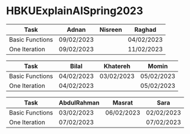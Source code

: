 # HBKUExplainAISpring2023


| Task            | Adnan      | Nisreen | Raghad     |
| --------------- | ---------- | ------- | ---------- |
| Basic Functions | 09/02/2023 |         | 04/02/2023 |
| One Iteration   | 09/02/2023 |         | 11/02/2023 |





| Task            | Bilal      | Khatereh  | Momin      |
| --------------- | ---------- | --------- | ---------- |
| Basic Functions | 04/02/2023 | 03/02/2023| 05/02/2023 |
| One Iteration   | 04/02/2023 |           | 05/02/2023 |




| Task            | AbdulRahman | Masrat     | Sara       |
| --------------- | ----------- | ---------- | ---------- |
| Basic Functions | 03/02/2023  | 06/02/2023 | 02/02/2023 |
| One Iteration   | 07/02/2023  |            | 07/02/2023 |